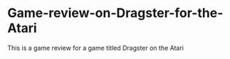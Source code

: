 # Game-review-on-Dragster-for-the-Atari
This is a game review for a game titled Dragster on the Atari
